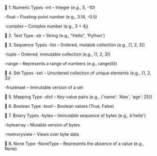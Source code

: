 🔹 1. Numeric Types
-int – Integer (e.g., 5, -10)

-float – Floating-point number (e.g., 3.14, -0.5)

-complex – Complex number (e.g., 3 + 4j)

🔹 2. Text Type
-str – String (e.g., "Hello", 'Python')

🔹 3. Sequence Types
-list – Ordered, mutable collection (e.g., [1, 2, 3])

-tuple – Ordered, immutable collection (e.g., (1, 2, 3))

-range – Represents a range of numbers (e.g., range(5))

🔹 4. Set Types
-set – Unordered collection of unique elements (e.g., {1, 2, 3})

-frozenset – Immutable version of a set

🔹 5. Mapping Type
-dict – Key-value pairs (e.g., {'name': 'Alex', 'age': 25})

🔹 6. Boolean Type
-bool – Boolean values (True, False)

🔹 7. Binary Types
-bytes – Immutable sequence of bytes (e.g., b'hello')

-bytearray – Mutable version of bytes

-memoryview – Views over byte data

🔹 8. None Type
-NoneType – Represents the absence of a value (e.g., None)